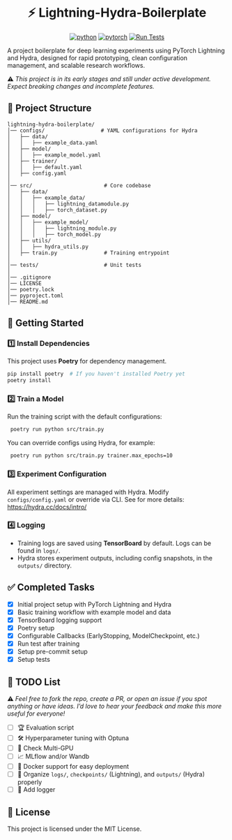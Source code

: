 <div align="center">
<h1> ⚡ Lightning-Hydra-Boilerplate </h1>

[![python](https://img.shields.io/badge/python-3.12%2B-blue)]() [![pytorch](https://img.shields.io/badge/pytorch-2.0%2B-orange)]() [![Run Tests](https://github.com/willyfh/lightning-hydra-boilerplate/actions/workflows/pytest.yml/badge.svg)](https://github.com/willyfh/lightning-hydra-boilerplate/actions/workflows/pytest.yml)

</div>

A project boilerplate for deep learning experiments using PyTorch Lightning and Hydra, designed for rapid prototyping, clean configuration management, and scalable research workflows.

⚠️ _This project is in its early stages and still under active development. Expect breaking changes and incomplete features._

## 📁 Project Structure

```plaintext
lightning-hydra-boilerplate/
│── configs/                  # YAML configurations for Hydra
│   ├── data/
│   │   ├── example_data.yaml
│   ├── model/
│   │   ├── example_model.yaml
│   ├── trainer/
│   │   ├── default.yaml
│   ├── config.yaml
│
│── src/                       # Core codebase
│   ├── data/
│   │   ├── example_data/
│   │   │   ├── lightning_datamodule.py
│   │   │   ├── torch_dataset.py
│   ├── model/
│   │   ├── example_model/
│   │   │   ├── lightning_module.py
│   │   │   ├── torch_model.py
│   ├── utils/
│   │   ├── hydra_utils.py
│   ├── train.py               # Training entrypoint
│
│── tests/                     # Unit tests
│
│── .gitignore
│── LICENSE
│── poetry.lock
│── pyproject.toml
│── README.md
```

## 🚀 Getting Started

### **1️⃣ Install Dependencies**

This project uses **Poetry** for dependency management.

```bash
pip install poetry  # If you haven't installed Poetry yet
poetry install
```

### **2️⃣ Train a Model**

Run the training script with the default configurations:

```bash
 poetry run python src/train.py
```

You can override configs using Hydra, for example:

```bash
 poetry run python src/train.py trainer.max_epochs=10
```

### **3️⃣ Experiment Configuration**

All experiment settings are managed with Hydra.
Modify `configs/config.yaml` or override via CLI. See for more details: https://hydra.cc/docs/intro/

### **4️⃣ Logging**

- Training logs are saved using **TensorBoard** by default. Logs can be found in `logs/`.
- Hydra stores experiment outputs, including config snapshots, in the `outputs/` directory.

## ✅ Completed Tasks

- [x] Initial project setup with PyTorch Lightning and Hydra
- [x] Basic training workflow with example model and data
- [x] TensorBoard logging support
- [x] Poetry setup
- [x] Configurable Callbacks (EarlyStopping, ModelCheckpoint, etc.)
- [x] Run test after training
- [x] Setup pre-commit setup
- [x] Setup tests

## 📝 TODO List

⚠️ _Feel free to fork the repo, create a PR, or open an issue if you spot anything or have ideas. I’d love to hear your feedback and make this more useful for everyone!_

- [ ] 🏆 Evaluation script
- [ ] 🛠 Hyperparameter tuning with Optuna
- [ ] 🚀 Check Multi-GPU
- [ ] 📈 MLflow and/or Wandb
- [ ] 🐳 Docker support for easy deployment
- [ ] 📂 Organize `logs/`, `checkpoints/` (Lightning), and `outputs/` (Hydra) properly
- [ ] 📝 Add logger

## 📜 License

This project is licensed under the MIT License.
